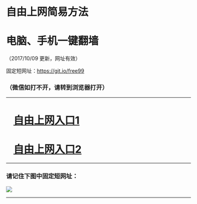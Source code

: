 ﻿# 自由上网简易方法

# 电脑、手机一键翻墙

（2017/10/09 更新，网址有效）

固定短网址：https://git.io/free99

### （微信如打不开，请转到浏览器打开）


***





# &nbsp;&nbsp; <a href="http://ft338629475.fwq-tz-1001.info/fwqtz01.html?t=10090019985 " target="_blank">自由上网入口1</a>
# &nbsp;&nbsp; <a href="http://ft1388822185.fwq-tz-1002.info/fwqtz02.html?t=100900111250 " target="_blank">自由上网入口2</a>
***

### 请记住下图中固定短网址：

<img src="https://s3-us-west-2.amazonaws.com/fwq-1001/yjfq-20170905okok.png" /> 


***

